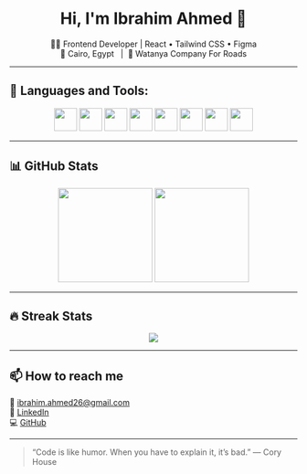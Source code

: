 <h1 align="center">Hi, I'm Ibrahim Ahmed 👋</h1>

<p align="center">
  🧑‍💻 Frontend Developer | React • Tailwind CSS • Figma  
  <br />
  📍 Cairo, Egypt &nbsp;&nbsp;|&nbsp;&nbsp;💼 Watanya Company For Roads
</p>

---

## 🔧 Languages and Tools:
<p align="center">
  <img src="https://cdn.jsdelivr.net/gh/devicons/devicon/icons/html5/html5-original.svg" width="40"/>
  <img src="https://cdn.jsdelivr.net/gh/devicons/devicon/icons/css3/css3-original.svg" width="40"/>
  <img src="https://cdn.jsdelivr.net/gh/devicons/devicon/icons/javascript/javascript-original.svg" width="40"/>
  <img src="https://cdn.jsdelivr.net/gh/devicons/devicon/icons/react/react-original.svg" width="40"/>
  <img src="https://cdn.jsdelivr.net/gh/devicons/devicon/icons/sass/sass-original.svg" width="40"/>
  <img src="https://cdn.jsdelivr.net/gh/devicons/devicon/icons/bootstrap/bootstrap-original.svg" width="40"/>
  <img src="https://cdn.jsdelivr.net/gh/devicons/devicon/icons/figma/figma-original.svg" width="40"/>
  <img src="https://cdn.jsdelivr.net/gh/devicons/devicon/icons/git/git-original.svg" width="40"/>
</p>

---

## 📊 GitHub Stats

<p align="center">
  <img src="https://github-readme-stats.vercel.app/api?username=ibrahim-ahmed26&show_icons=true&theme=radical" height="165"/>
  <img src="https://github-readme-stats.vercel.app/api/top-langs/?username=ibrahim-ahmed26&layout=compact&theme=radical" height="165"/>
</p>

---

## 🔥 Streak Stats

<p align="center">
  <img src="https://github-readme-streak-stats.herokuapp.com/?user=ibrahim-ahmed26&theme=radical"/>
</p>

---

## 📫 How to reach me

📧 [ibrahim.ahmed26@gmail.com](mailto:ibrahim.ahmed26@gmail.com)  
🔗 [LinkedIn](https://www.linkedin.com/in/ibrahim-ahmed-53795a213/)  
💻 [GitHub](https://github.com/ibrahim-ahmed26)

---

> “Code is like humor. When you have to explain it, it’s bad.” — Cory House
